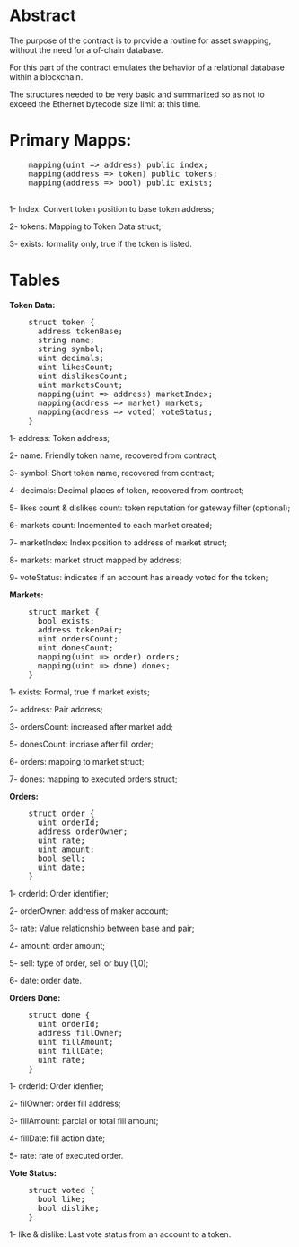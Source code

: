 # Abstract

The purpose of the contract is to provide a routine for asset swapping, without the need for a of-chain database.

For this part of the contract emulates the behavior of a relational database within a blockchain.

The structures needed to be very basic and summarized so as not to exceed the Ethernet bytecode size limit at this time.

# Primary Mapps:
  
  <pre>
    mapping(uint => address) public index;
    mapping(address => token) public tokens;
    mapping(address => bool) public exists;	
  </pre>
  
  1- Index: Convert token position to base token address;
  
  2- tokens: Mapping to Token Data struct;
  
  3- exists: formality only, true if the token is listed.


# Tables

<b>Token Data:</b>

<pre>
    struct token {
      address tokenBase;
      string name;
      string symbol;
      uint decimals;
      uint likesCount;
      uint dislikesCount; 
      uint marketsCount;
      mapping(uint => address) marketIndex; 
      mapping(address => market) markets;
      mapping(address => voted) voteStatus;
    }
</pre>

1- address: Token address;

2- name: Friendly token name, recovered from contract;

3- symbol: Short token name, recovered from contract;

4- decimals: Decimal places of token, recovered from contract;

5- likes count & dislikes count: token reputation for gateway filter (optional);

6- markets count: Incemented to each market created;

7- marketIndex: Index position to address of market struct;

8- markets: market struct mapped by address;

9- voteStatus: indicates if an account has already voted for the token;

<b>Markets:</b>

<pre>
    struct market {  
      bool exists;
      address tokenPair;
      uint ordersCount;
      uint donesCount;
      mapping(uint => order) orders; 
      mapping(uint => done) dones;
    }
</pre>	

1- exists: Formal, true if market exists;

2- address: Pair address;

3- ordersCount: increased after market add;

5- donesCount: incriase after fill order;

6- orders: mapping to market struct;

7- dones: mapping to executed orders struct;

<b>Orders:</b>

<pre>
    struct order {
      uint orderId;
      address orderOwner;
      uint rate;
      uint amount;
      bool sell; 
      uint date;
    } 
</pre>

1- orderId: Order identifier;

2- orderOwner: address of maker account;

3- rate: Value relationship between base and pair;

4- amount: order amount;

5- sell: type of order, sell or buy (1,0);

6- date: order date. 

<b>Orders Done: </b>

<pre>
    struct done {
      uint orderId;
      address fillOwner;
      uint fillAmount;
      uint fillDate;
      uint rate;   
    }
</pre>

1- orderId: Order idenfier;

2- filOwner: order fill address;

3- fillAmount: parcial or total fill amount;

4- fillDate: fill action date;

5- rate: rate of executed order.

<b>Vote Status:</b>

<pre>
    struct voted {
      bool like;
      bool dislike;
    }
</pre>

1- like & dislike: Last vote status from an account to a token.

